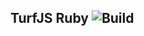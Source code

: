 ## TurfJS Ruby ![Build](https://github.com/layerssss/turfjs-ruby/workflows/Build/badge.svg?branch=master&event=push)

